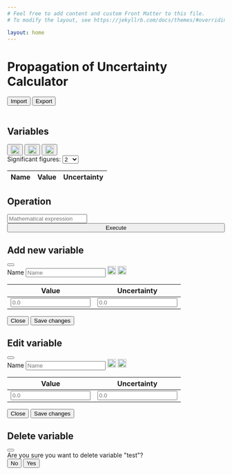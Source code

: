 ```yaml
---
# Feel free to add content and custom Front Matter to this file.
# To modify the layout, see https://jekyllrb.com/docs/themes/#overriding-theme-defaults

layout: home
---
```


<!-- Add your site or application content here -->
<div class="container-fluid">
  <h1>Propagation of Uncertainty Calculator</h1>
  <button type="button" class="btn btn-primary" onclick="importSession()">Import</button>
  <button type="button" class="btn btn-primary" onclick="exportSession()">Export</button>
  <br>
  <br>
  <h2>Variables</h2>
  <div class="row no-gutters">
    <div class="col-12 col-sm text-left">
      <button type="button" id="addButton" class="btn" data-bs-toggle="modal" data-bs-target="#addModal"><img src="{{ '/assets/images/add.svg' | relative_url }}" title="Add new variable" alt="a" width="20" height="20"></button>
      <button type="button" id="editButton" class="btn" data-bs-toggle="modal" data-bs-target=""><img src="{{ '/assets/images/edit.svg' | relative_url }}" title="Edit selected variable" alt="E" width="20" height="20"></button>
      <button type="button" id="deleteButton" class="btn" data-bs-toggle="modal" data-bs-target=""><img src="{{ '/assets/images/delete.svg' | relative_url }}" title="Delete selected variable" alt="D" width="20" height="20"></button>
    </div>
    <div class="col-md-6 hidden-lg-down"></div>
    <div class="col-12 col-sm">
      <div class="float-lg-right">
        <label for="selectSignificantFigures">Significant figures:</label>
        <select class="form-select" aria-label="Default select example" name="sf" onchange="changeSignificantFigures()" id="selectSignificantFigures">
          <option>1</option>
          <option selected>2</option>
          <option>3</option>
          <option>4</option>
          <option>5</option>
          <option>6</option>
          <option>7</option>
          <option>8</option>
          <option>9</option>
          <option>10</option>
          <option>11</option>
          <option>12</option>
          <option>13</option>
          <option>14</option>
          <option>15</option>
        </select>
      </div>
    </div>
  </div>
  <div class="table-wrapper">
    <table class="table table-bordered table-hover">
      <thead>
        <tr>
          <th class="text-center">Name</th>
          <th class="text-center">Value</th>
          <th class="text-center">Uncertainty</th>
        </tr>
      </thead>
      <tbody id="variablesTable">
      </tbody>
    </table>
  </div>

  <h2>Operation</h2>
  <div class="row">
    <div class="col-12 col-md-9">
      <input class="form-control" id="exprId" type="text" name="expre" placeholder="Mathematical expression" required>
    </div>
    <div class="col-12 col-md-3">
      <button type="button" id="excButton" class="btn btn-primary" data-bs-toggle="modal" data-bs-target="#addModal" onclick="execute()"  style="width: 100%">Execute</button>
    </div>
  </div>
</div>


<!-- Modal -->
<div class="modal fade" id="addModal" tabindex="-1" aria-labelledby="addModalLabel" aria-hidden="true">
  <div class="modal-dialog modal-dialog-scrollable">
    <div class="modal-content">
      <div class="modal-header">
        <h2 class="modal-title fs-5" id="exampleModalLabel">Add new variable</h2>
        <button type="button" class="btn-close" data-bs-dismiss="modal" aria-label="Close"></button>
      </div>
      <div class="modal-body">
        <label for="nameInputAdd">Name</label>
        <input type="text" class="form-control" id="nameInputAdd" placeholder="Name" name="name" required>
        <img src="{{ '/assets/images/add.svg' | relative_url }}" title="Add row" alt="A" width="20" height="20" onclick="addRow('addTable')" style="cursor: pointer">
        <img src="{{ '/assets/images/minus.svg' | relative_url }}" title="Delete row" alt="D" width="20" height="20" onclick="deleteRow('addTable')" style="cursor: pointer">
          <table class="table table-bordered table-hover">
            <thead>
              <tr>
                <th class="text-center">Value</th>
                <th class="text-center">Uncertainty</th>
              </tr>
            </thead>
            <tbody id="addTable">
              <tr>
                <td class="text-center"><input type="number" class="form-control" placeholder="0.0" step="1e-15" required></td>
                <td class="text-center"><input type="number" class="form-control" placeholder="0.0" step="1e-15" required></td>
              </tr>
            </tbody>
          </table>
      </div>
      <div class="modal-footer">
        <button type="button" class="btn btn-secondary" data-bs-dismiss="modal">Close</button>
        <button type="button" class="btn btn-primary" data-bs-dismiss="modal" onclick="addVariable()">Save changes</button>
      </div>
    </div>
  </div>
</div>

<div class="modal fade" id="editModal" tabindex="-1" aria-labelledby="editModalLabel" aria-hidden="true">
  <div class="modal-dialog modal-dialog-scrollable">
    <div class="modal-content">
      <div class="modal-header">
        <h2 class="modal-title fs-5" id="exampleModalLabel">Edit variable</h2>
        <button type="button" class="btn-close" data-bs-dismiss="modal" aria-label="Close"></button>
      </div>
      <div class="modal-body">
        <label for="nameInputAdd">Name</label>
        <input type="text" class="form-control" id="nameInputEdit" placeholder="Name" name="name" required>
        <img src="{{ '/assets/images/add.svg' | relative_url }}" title="Add row" alt="A" width="20" height="20" onclick="addRow('editTable')" style="cursor: pointer">
        <img src="{{ '/assets/images/minus.svg' | relative_url }}" title="Delete row" alt="D" width="20" height="20" onclick="deleteRow('editTable')" style="cursor: pointer">
          <table class="table table-bordered table-hover">
            <thead>
              <tr>
                <th class="text-center">Value</th>
                <th class="text-center">Uncertainty</th>
              </tr>
            </thead>
            <tbody id="editTable">
              <tr>
                <td class="text-center"><input type="number" class="form-control" placeholder="0.0" step="1e-15" required></td>
                <td class="text-center"><input type="number" class="form-control" placeholder="0.0" step="1e-15" required></td>
              </tr>
            </tbody>
          </table>
      </div>
      <div class="modal-footer">
        <button type="button" class="btn btn-secondary" data-bs-dismiss="modal">Close</button>
        <button type="button" class="btn btn-primary" data-bs-dismiss="modal" onclick="editVariable(SELECTED_VARIABLE._id)">Save changes</button>
      </div>
    </div>
  </div>
</div>

<div class="modal fade" id="deleteModal" tabindex="-1" aria-labelledby="deleteModalLabel" aria-hidden="true">
  <div class="modal-dialog">
    <div class="modal-content">
      <div class="modal-header">
        <h2 class="modal-title fs-5" id="exampleModalLabel">Delete variable</h2>
        <button type="button" class="btn-close" data-bs-dismiss="modal" aria-label="Close"></button>
      </div>
      <div class="modal-body">
        Are you sure you want to delete variable "<span id="deleteForm">test</span>"?
      </div>
      <div class="modal-footer">
        <button type="button" class="btn btn-secondary" data-bs-dismiss="modal">No</button>
        <button type="button" class="btn btn-primary" data-bs-dismiss="modal" onclick="deleteVariable(SELECTED_VARIABLE._id)">Yes</button>
      </div>
    </div>
  </div>
</div>

<script src="{{ '/assets/js/math.min.js' | relative_url }}"></script>
<script src="{{ '/assets/js/plugins.js' | relative_url }}"></script>
<script src="{{ '/assets/js/main.js' | relative_url }}"></script>

